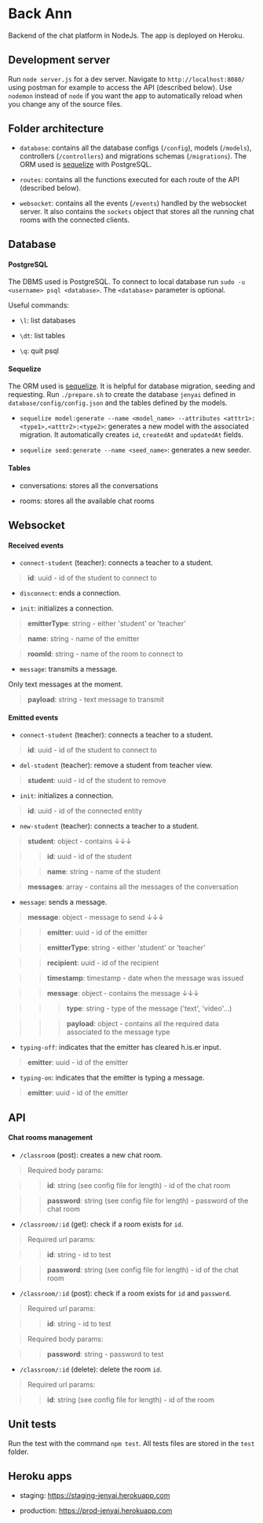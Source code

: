 # Back Ann

Backend of the chat platform in NodeJs. The app is deployed on Heroku.

## Development server

Run `node server.js` for a dev server. Navigate to `http://localhost:8080/` using postman for example to access the API (described below). Use `nodemon` instead of `node` if you want the app to automatically reload when you change any of the source files.

## Folder architecture

- `database`: contains all the database configs (`/config`), models (`/models`), controllers (`/controllers`) and migrations schemas (`/migrations`). The ORM used is [sequelize](http://docs.sequelizejs.com/) with PostgreSQL.

- `routes`: contains all the functions executed for each route of the API (described below).

- `websocket`: contains all the events (`/events`) handled by the websocket server. It also contains the `sockets` object that stores all the running chat rooms with the connected clients.

## Database

#### PostgreSQL

The DBMS used is PostgreSQL. To connect to local database run `sudo -u <username> psql <database>`. The `<database>` parameter is optional.

Useful commands:

- `\l`: list databases

- `\dt`: list tables

- `\q`: quit psql

#### Sequelize

The ORM used is [sequelize](http://docs.sequelizejs.com/). It is helpful for database migration, seeding and requesting. Run `./prepare.sh` to create the database `jenyai` defined in `database/config/config.json` and the tables defined by the models.

- `sequelize model:generate --name <model_name> --attributes <atttr1>:<type1>,<atttr2>:<type2>`: generates a new model with the associated migration. It automatically creates `id`, `createdAt` and `updatedAt` fields.

- `sequelize seed:generate --name <seed_name>`: generates a new seeder.

#### Tables

- conversations: stores all the conversations

- rooms: stores all the available chat rooms

## Websocket

#### Received events

- `connect-student` (teacher): connects a teacher to a student.

> **id**: uuid - id of the student to connect to

- `disconnect`: ends a connection.

- `init`: initializes a connection.

> **emitterType**: string - either 'student' or 'teacher'

> **name**: string - name of the emitter

> **roomId**: string - name of the room to connect to

- `message`: transmits a message.

Only text messages at the moment.

> **payload**: string - text message to transmit

#### Emitted events

- `connect-student` (teacher): connects a teacher to a student.

> **id**: uuid - id of the student to connect to

- `del-student` (teacher): remove a student from teacher view.

> **student**: uuid - id of the student to remove

- `init`: initializes a connection.

> **id**: uuid - id of the connected entity

- `new-student` (teacher): connects a teacher to a student.

> **student**: object - contains ↓↓↓

>> **id**: uuid - id of the student

>> **name**: string - name of the student

> **messages**: array - contains all the messages of the conversation

- `message`: sends a message.

> **message**: object - message to send ↓↓↓

>> **emitter**: uuid - id of the emitter

>> **emitterType**: string - either 'student' or 'teacher'

>> **recipient**: uuid - id of the recipient

>> **timestamp**: timestamp - date when the message was issued

>> **message**: object - contains the message ↓↓↓

>>> **type**: string - type of the message ('text', 'video'...)

>>> **payload**: object - contains all the required data associated to the message type

- `typing-off`: indicates that the emitter has cleared h.is.er input.

> **emitter**: uuid - id of the emitter

- `typing-on`: indicates that the emitter is typing a message.

> **emitter**: uuid - id of the emitter

## API

#### Chat rooms management

- `/classroom` (post): creates a new chat room.

> Required body params:

>> **id**: string (see config file for length) - id of the chat room

>> **password**: string (see config file for length) - password of the chat room


- `/classroom/:id` (get): check if a room exists for `id`.

> Required url params:

>> **id**: string - id to test

>> **password**: string (see config file for length) - id of the chat room


- `/classroom/:id` (post): check if a room exists for `id` and `password`.

> Required url params:

>> **id**: string - id to test

> Required body params:

>> **password**: string - password to test


- `/classroom/:id` (delete): delete the room `id`.

> Required url params:

>> **id**: string (see config file for length) - id of the room

## Unit tests

Run the test with the command `npm test`. All tests files are stored in the `test` folder.

## Heroku apps

- staging: https://staging-jenyai.herokuapp.com

- production: https://prod-jenyai.herokuapp.com
